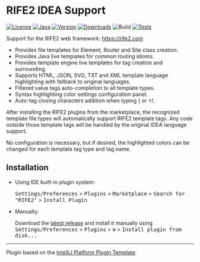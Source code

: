 # RIFE2 IDEA Support

[![License](https://img.shields.io/badge/license-Apache%20License%202.0-blue.svg)](https://opensource.org/licenses/Apache-2.0)
[![Java](https://img.shields.io/badge/java-11%2B-blue)](https://www.oracle.com/java/technologies/javase/jdk11-archive-downloads.html)
[![Version](https://img.shields.io/jetbrains/plugin/v/20947-RIFE2.svg)](https://plugins.jetbrains.com/plugin/20947-rife2)
[![Downloads](https://img.shields.io/jetbrains/plugin/d/20947-RIFE2.svg)](https://plugins.jetbrains.com/plugin/20947-rife2)
![Build](https://github.com/gbevin/rife2-idea/workflows/Build/badge.svg)
[![Tests](https://rife2.com/tests-badge/badge/com.uwyn.rife2/rife2-idea)](https://github.com/gbevin/rife2/actions/workflows/gradle.yml)
<!-- Plugin description -->
Support for the RIFE2 web framework: https://rife2.com

* Provides file templates for Element, Router and Site class creation.
* Provides Java live templates for common routing idioms.
* Provides template engine live templates for tag creation and surrounding.
* Supports HTML, JSON, SVG, TXT and XML template language highlighting with
  fallback to original languages.
* Filtered value tags auto-completion to all template types.
* Syntax highlighting color settings configuration panel.
* Auto-tag closing characters addition when typing { or <!.

After installing the RIFE2 plugins from the marketplace, the recognized template
file types will automatically support RIFE2 template tags. Any code outside
those template tags will be handled by the original IDEA language support.

No configuration is necessary, but if desired, the highlighted colors can be
changed for each template tag type and tag name.
<!-- Plugin description end -->

## Installation

- Using IDE built-in plugin system:
  
  <kbd>Settings/Preferences</kbd> > <kbd>Plugins</kbd> > <kbd>Marketplace</kbd> > <kbd>Search for "RIFE2"</kbd> >
  <kbd>Install Plugin</kbd>
  
- Manually:

  Download the [latest release](https://github.com/gbevin/rife2-idea/releases/latest) and install it manually using
  <kbd>Settings/Preferences</kbd> > <kbd>Plugins</kbd> > <kbd>⚙️</kbd> > <kbd>Install plugin from disk...</kbd>


---
Plugin based on the [IntelliJ Platform Plugin Template][template].

[template]: https://github.com/JetBrains/intellij-platform-plugin-template

